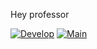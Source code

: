 Hey professor

[![Develop](https://github.com/kavinsky-spy/hey-professor/actions/workflows/laravel.yml/badge.svg?branch=develop)](https://github.com/kavinsky-spy/hey-professor/actions/workflows/laravel.yml)
[![Main](https://github.com/kavinsky-spy/hey-professor/actions/workflows/laravel.yml/badge.svg?branch=main)](https://github.com/kavinsky-spy/hey-professor/actions/workflows/laravel.yml)
